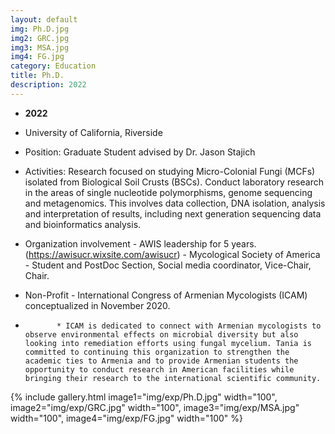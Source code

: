 ```yaml
---
layout: default
img: Ph.D.jpg
img2: GRC.jpg
img3: MSA.jpg
img4: FG.jpg
category: Education
title: Ph.D.
description: 2022
---
```

* __2022__
* University of California, Riverside
* Position: ​Graduate Student advised by Dr. Jason Stajich
* Activities: ​Research focused on studying Micro-Colonial Fungi (MCFs) isolated from Biological Soil Crusts (BSCs). Conduct laboratory research in the areas of single nucleotide polymorphisms, genome sequencing and metagenomics. This involves data collection, DNA isolation, analysis and interpretation of results, including next generation sequencing data and bioinformatics analysis.
* Organization involvement - AWIS leadership for 5 years. (https://awisucr.wixsite.com/awisucr)
                           - Mycological Society of America - Student and PostDoc Section, Social media coordinator, Vice-Chair, Chair. 
* Non-Profit - International Congress of Armenian Mycologists (ICAM) conceptualized in November 2020. 

*            * ICAM is dedicated to connect with Armenian mycologists to observe environmental effects on microbial diversity but also looking into remediation efforts using fungal mycelium. Tania is committed to continuing this organization to strengthen the academic ties to Armenia and to provide Armenian students the opportunity to conduct research in American facilities while bringing their research to the international scientific community.

{% include gallery.html image1="img/exp/Ph.D.jpg" width="100", image2="img/exp/GRC.jpg" width="100", image3="img/exp/MSA.jpg" width="100", image4="img/exp/FG.jpg" width="100" %}
